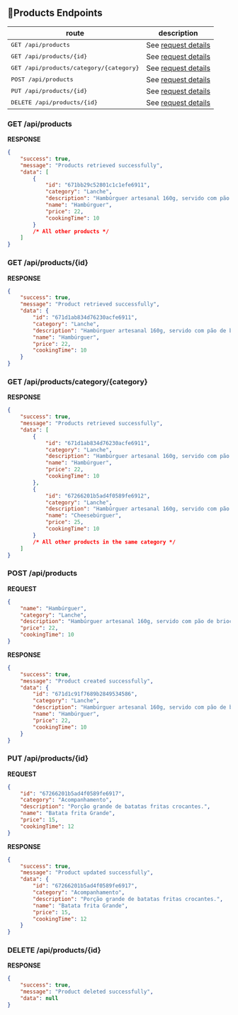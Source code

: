  
## 📍Products Endpoints

| route               | description                                          
|----------------------|-----------------------------------------------------
| <kbd>GET /api/products</kbd>     | See [request details](#get-products)
| <kbd>GET /api/products/{id}</kbd>     |  See [request details](#get-products-id)
| <kbd>GET /api/products/category/{category}</kbd>     |See [request details](#get-products-category)
| <kbd>POST /api/products</kbd>     | See [request details](#post-products)
| <kbd>PUT /api/products/{id}</kbd>     | See [request details](#put-products)
| <kbd>DELETE /api/products/{id}</kbd>     | See [request details](#delete-products) 


<h3 id="get-products">GET /api/products</h3>

**RESPONSE**  
```json
{
    "success": true,
    "message": "Products retrieved successfully",
    "data": [
        {
            "id": "671bb29c52801c1c1efe6911",
            "category": "Lanche",
            "description": "Hambúrguer artesanal 160g, servido com pão de brioche, alface e tomate.",
            "name": "Hambúrguer",
            "price": 22,
            "cookingTime": 10
        }
        /* All other products */
    ]
}
```

<h3 id="get-products-id">GET /api/products/{id}</h3>

**RESPONSE**
```json
{
    "success": true,
    "message": "Product retrieved successfully",
    "data": {
        "id": "671d1ab834d76230acfe6911",
        "category": "Lanche",
        "description": "Hambúrguer artesanal 160g, servido com pão de brioche, alface e tomate.",
        "name": "Hambúrguer",
        "price": 22,
        "cookingTime": 10
    }
}
```

<h3 id="get-products-category">GET /api/products/category/{category}</h3>

**RESPONSE**
```json
{
    "success": true,
    "message": "Products retrieved successfully",
    "data": [
        {
            "id": "671d1ab834d76230acfe6911",
            "category": "Lanche",
            "description": "Hambúrguer artesanal 160g, servido com pão de brioche, alface e tomate.",
            "name": "Hambúrguer",
            "price": 22,
            "cookingTime": 10
        },
        {
            "id": "67266201b5ad4f0589fe6912",
            "category": "Lanche",
            "description": "Hambúrguer artesanal 160g, servido com pão de brioche e queijo prato.",
            "name": "Cheesebúrguer",
            "price": 25,
            "cookingTime": 10
        }
        /* All other products in the same category */
    ]
}
```
<h3 id="post-products">POST /api/products</h3>

**REQUEST**  
```json
{
    "name": "Hambúrguer",
    "category": "Lanche",
    "description": "Hambúrguer artesanal 160g, servido com pão de brioche, alface e tomate.",
    "price": 22,
    "cookingTime": 10
}
```
**RESPONSE**
```json
{
    "success": true,
    "message": "Product created successfully",
    "data": {
        "id": "671d1c91f7689b2849534586",
        "category": "Lanche",
        "description": "Hambúrguer artesanal 160g, servido com pão de brioche, alface e tomate.",
        "name": "Hambúrguer",
        "price": 22,
        "cookingTime": 10
    }
}
```

<h3 id="put-products">PUT /api/products/{id}</h3>

**REQUEST**  
```json
{
    "id": "67266201b5ad4f0589fe6917",
    "category": "Acompanhamento",
    "description": "Porção grande de batatas fritas crocantes.",
    "name": "Batata frita Grande",
    "price": 15,
    "cookingTime": 12
}
```

**RESPONSE**  
```json
{
    "success": true,
    "message": "Product updated successfully",
    "data": {
        "id": "67266201b5ad4f0589fe6917",
        "category": "Acompanhamento",
        "description": "Porção grande de batatas fritas crocantes.",
        "name": "Batata frita Grande",
        "price": 15,
        "cookingTime": 12
    }
}
```
<h3 id="delete-products">DELETE /api/products/{id}</h3>

**RESPONSE**  
```json
{
    "success": true,
    "message": "Product deleted successfully",
    "data": null
}

